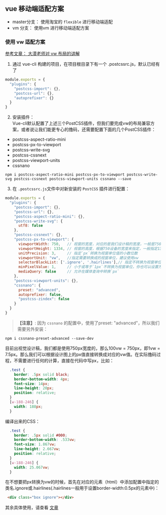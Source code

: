 ## vue 移动端适配方案

- master分支： 使用淘宝的 `flexible` 进行移动端适配
- vm 分支： 使用vm 进行移动端适配方案

### 使用 vw 适配方案

[参考文章： 大漠老师对 vw 布局的讲解](https://www.w3cplus.com/mobile/vw-layout-in-vue.html)

1. 通过 vue-cli 构建的项目，在项目根目录下有一个 .postcssrc.js，默认已经有了
```javascript
module.exports = { 
  "plugins": { 
    "postcss-import": {},
    "postcss-url": {},
    "autoprefixer": {}
  } 
}
```
2. 安装插件：</br>
  Vue-cli默认配置了上述三个PostCSS插件，但我们要完成vw的布局兼容方案，或者说让我们能更专心的撸码，还需要配置下面的几个PostCSS插件：
  - postcss-aspect-ratio-mini
  - postcss-px-to-viewport
  - postcss-write-svg
  - postcss-cssnext
  - postcss-viewport-units
  - cssnano
```
npm i postcss-aspect-ratio-mini postcss-px-to-viewport postcss-write-svg postcss-cssnext postcss-viewport-units cssnano --save
```

3. 在 `.postcssrc.js`文件中对新安装的 `PostCSS` 插件进行配置：
```javascript
module.exports = {
  "plugins": {
    "postcss-import": {},
    "postcss-url": {},
    "postcss-aspect-ratio-mini": {},
    "postcss-write-svg": {
      utf8: false
    },
    "postcss-cssnext": {},
    "postcss-px-to-viewport": {
      viewportWidth: 750,   // 视窗的宽度，对应的是我们设计稿的宽度，一般是750
      viewportHeight: 1334, // 视窗的高度，根据750设备的宽度来指定，一般指定1334，也可以不配置
      unitPrecision: 3,     // 指定`px`转换为视窗单位值的小数位数
      viewportUnit: "vw",   //指定需要转换成的视窗单位，建议使用vw
      selectorBlackList: ['.ignore', '.hairlines'],// 指定不转换为视窗单位的类，可以自定义，可以无限添加,建议定义一至两个通用的类名
      minPixelValue: 1,     // 小于或等于`1px`不转换为视窗单位，你也可以设置为你想要的值
      mediaQuery: false     // 允许在媒体查询中转换`px`
    },
    "postcss-viewport-units": {},
    "cssnano": {
      preset: "advanced",
      autoprefixer: false,
      "postcss-zindex": false
    }
  }
}
```
> **【注意】**: 因为 `cssnano` 的配置中，使用了preset: "advanced"，所以我们需要另外安装：
```
npm i cssnano-preset-advanced --save-dev
```

目前出视觉设计稿，我们都是使用750px宽度的，那么100vw = 750px，即1vw = 7.5px。那么我们可以根据设计图上的px值直接转换成对应的vw值。在实际撸码过程，不需要进行任何的计算，直接在代码中写px，比如：
```css
  .test {
    border: .5px solid black;
    border-bottom-width: 4px;
    font-size: 14px;
    line-height: 20px;
    position: relative;
  }
  [w-188-246] {
    width: 188px;
  }
```
编译出来的CSS：
```css
  .test {
    border: .5px solid #000;
    border-bottom-width: .533vw;
    font-size: 1.867vw;
    line-height: 2.667vw;
    position: relative; 
  } 
  [w-188-246] { 
    width: 25.067vw; 
  }
```
在不想要把px转换为vw的时候，首先在对应的元素（html）中添加配置中指定的类名.ignore或.hairlines(.hairlines一般用于设置border-width:0.5px的元素中)：
```html
 <div class="box ignore"></div>
```
其余具体使用，请查看 [文章](https://www.w3cplus.com/mobile/vw-layout-in-vue.html)

